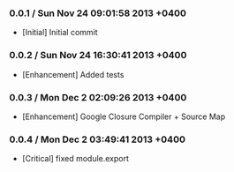 ### 0.0.1 / Sun Nov 24 09:01:58 2013 +0400
* [Initial] Initial commit <br />

### 0.0.2 / Sun Nov 24 16:30:41 2013 +0400
* [Enhancement] Added tests <br />

### 0.0.3 / Mon Dec 2 02:09:26 2013 +0400
* [Enhancement] Google Closure Compiler + Source Map <br />

### 0.0.4 / Mon Dec 2 03:49:41 2013 +0400
* [Critical] fixed module.export <br />
